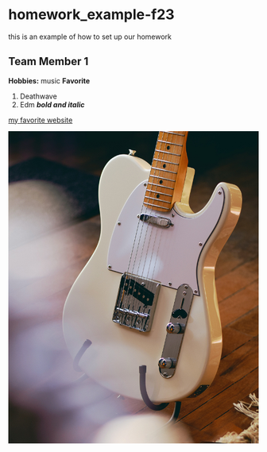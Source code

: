 # homework_example-f23
this is an example of how to set up our homework

## Team Member 1
**Hobbies:** music
**Favorite**
1. Deathwave
2. Edm
***bold and italic***

[my favorite website](https://www.google.ca)

![fender telecaster guitar](images/tele.jpg)